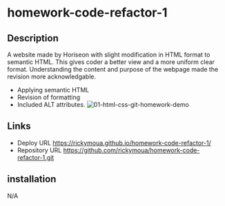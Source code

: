 # homework-code-refactor-1
## Description

A website made by Horiseon with slight modification in HTML format to semantic HTML. This gives coder a better view and a more uniform clear format. 
Understanding the content and purpose of the webpage made the revision more acknowledgable.

- Applying semantic HTML
- Revision of formatting 
- Included ALT attributes.
![01-html-css-git-homework-demo](https://user-images.githubusercontent.com/112607155/189283545-6f619518-35f3-456d-a429-1dde3111619f.png)


## Links

- Deploy URL https://rickymoua.github.io/homework-code-refactor-1/
- Repository URL https://github.com/rickymoua/homework-code-refactor-1.git

## installation 
N/A




